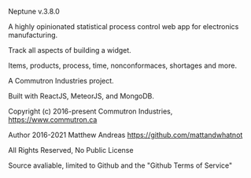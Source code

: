 Neptune v.3.8.0

A highly opinionated statistical process control web app for electronics manufacturing.

Track all aspects of building a widget.

Items, products, process, time, nonconformaces, shortages and more.


A Commutron Industries project.

Built with ReactJS, MeteorJS, and MongoDB.

Copyright (c) 2016-present Commutron Industries, https://www.commutron.ca

Author 2016-2021 Matthew Andreas https://github.com/mattandwhatnot

All Rights Reserved, No Public License

Source avaliable, limited to Github and the "Github Terms of Service"